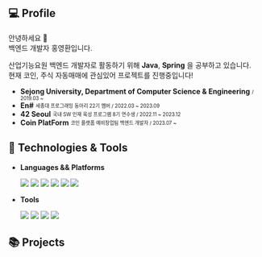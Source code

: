 
## 💻 Profile


안녕하세요 👋 <br>
백엔드 개발자 홍영환입니다. <br>
<!-- 지식을 공유하며 소통하는 활동을 좋아하여 En# 동아리 멘토, 소프트웨어학과 멘토, 42Seoul 활동에 참여 하였습니다. <br> -->

산업기능요원 백엔드 개발자로 활동하기 위해 **Java**, **Spring** 을 공부하고 있습니다. <br>
현재 코인, 주식 자동매매에 관심있어 프로젝트를 진행중입니다!


-  **Sejong University, Department of Computer Science & Engineering**   <sub><sup>/ 2019.03 ~</sup></sub>
- **En#** <sub><sup> 세종대 프로그래밍 동아리 22기 멤버 / 2022.03 ~ 2023.09 <sub><sup>
- **42 Seoul** <sub><sup> 국내 SW 인재 육성 프로그램 8기 연수생 / 2022.11 ~ 2023.12<sub><sup>
- **Coin PlatForm** <sub><sup> 코인 플랫폼 예비창업팀 백엔드 개발자 / 2023.07 ~ <sub><sup>


## 🔧 Technologies & Tools

- **Languages && Platforms**

  <span>
  <img src="https://img.shields.io/badge/Python-3776AB?style=flat&logo=Python&logoColor=white"/>
  <img src="https://img.shields.io/badge/C-A8B9CC?style=flat&logo=c&logoColor=white"/>
  <img src="https://img.shields.io/badge/JAVA-437291?style=flat&logo=openjdk&logoColor=white"/>  
  <img src="https://img.shields.io/badge/React-61DAFB?style=flat&logo=React&logoColor=white"/>
  <img src="https://img.shields.io/badge/Spring -6DB33F?style=flat&logo=spring&logoColor=white"/>
  <img src="https://img.shields.io/badge/Node.js -339933?style=flat&logo=nodedotjs&logoColor=white"/>
  </span>


- **Tools**

  <span>
  <img src="https://img.shields.io/badge/AWS-232F3E?style=flat&logo=amazonaws&logoColor=white"/>
  <img src="https://img.shields.io/badge/MySQL-4479A1?style=flat&logo=mysql&logoColor=white"/>
  <img src="https://img.shields.io/badge/Git-F05032?style=flat&logo=git&logoColor=white"/>
  <img src="https://img.shields.io/badge/Figma-F24E1E?style=flat&logo=figma&logoColor=white"/>

  </span>

## 📚 Projects

<!-- ## 📊 GitHub Stats

![Your GitHub Stats](https://github-readme-stats.vercel.app/api?username=rong5026&show_icons=true&count_private=true&hide=issues) -->
